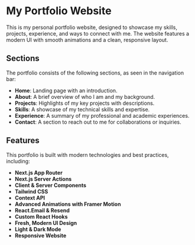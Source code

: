 # My Portfolio Website

This is my personal portfolio website, designed to showcase my skills, projects, experience, and ways to connect with me. The website features a modern UI with smooth animations and a clean, responsive layout.

## Sections

The portfolio consists of the following sections, as seen in the navigation bar:

- **Home**: Landing page with an introduction.
- **About**: A brief overview of who I am and my background.
- **Projects**: Highlights of my key projects with descriptions.
- **Skills**: A showcase of my technical skills and expertise.
- **Experience**: A summary of my professional and academic experiences.
- **Contact**: A section to reach out to me for collaborations or inquiries.

## Features

This portfolio is built with modern technologies and best practices, including:

- **Next.js App Router**
- **Next.js Server Actions**
- **Client & Server Components**
- **Tailwind CSS**
- **Context API**
- **Advanced Animations with Framer Motion**
- **React.Email & Resend**
- **Custom React Hooks**
- **Fresh, Modern UI Design**
- **Light & Dark Mode**
- **Responsive Website**
